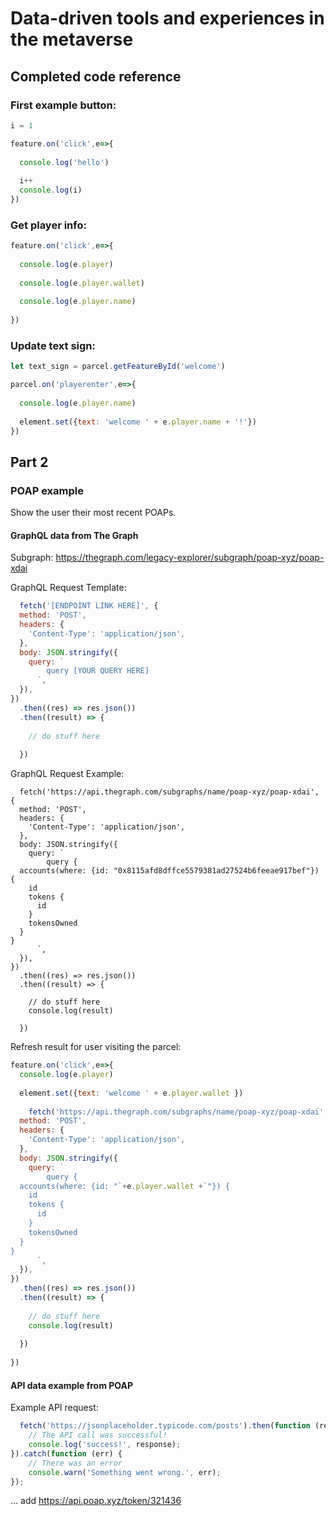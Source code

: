 # Data-driven tools and experiences in the metaverse



## Completed code reference

### First example button:
```js
i = 1

feature.on('click',e=>{
  
  console.log('hello')
  
  i++
  console.log(i)
})
```


### Get player info:
```js
feature.on('click',e=>{
  
  console.log(e.player)
  
  console.log(e.player.wallet)
  
  console.log(e.player.name)
  
})
```


### Update text sign:
```js
let text_sign = parcel.getFeatureById('welcome')

parcel.on('playerenter',e=>{
  
  console.log(e.player.name)
  
  element.set({text: 'welcome ' + e.player.name + '!'})
})
```


## Part 2

### POAP example

Show the user their most recent POAPs.

#### GraphQL data from The Graph

Subgraph: https://thegraph.com/legacy-explorer/subgraph/poap-xyz/poap-xdai

GraphQL Request Template:
```js
  fetch('[ENDPOINT LINK HERE]', {
  method: 'POST',
  headers: {
    'Content-Type': 'application/json',
  },
  body: JSON.stringify({
    query: `
        query [YOUR QUERY HERE]
      `,
  }),
})
  .then((res) => res.json())
  .then((result) => {
    
    // do stuff here
  
  }) 
```

GraphQL Request Example:
```{js}
  fetch('https://api.thegraph.com/subgraphs/name/poap-xyz/poap-xdai', {
  method: 'POST',
  headers: {
    'Content-Type': 'application/json',
  },
  body: JSON.stringify({
    query: `
        query {
  accounts(where: {id: "0x8115afd8dffce5579381ad27524b6feeae917bef"}) {
    id
    tokens {
      id
    }
    tokensOwned
  }
}
      `,
  }),
})
  .then((res) => res.json())
  .then((result) => {
    
    // do stuff here
    console.log(result)
  
  }) 
```

Refresh result for user visiting the parcel:
```js
feature.on('click',e=>{
  console.log(e.player)
  
  element.set({text: 'welcome ' + e.player.wallet }) 
  
    fetch('https://api.thegraph.com/subgraphs/name/poap-xyz/poap-xdai', {
  method: 'POST',
  headers: {
    'Content-Type': 'application/json',
  },
  body: JSON.stringify({
    query: `
        query {
  accounts(where: {id: "`+e.player.wallet +`"}) {
    id
    tokens {
      id
    }
    tokensOwned
  }
}
      `,
  }),
})
  .then((res) => res.json())
  .then((result) => {
    
    // do stuff here
    console.log(result)
  
  }) 
  
})
```




#### API data example from POAP


Example API request:
```js
  fetch('https://jsonplaceholder.typicode.com/posts').then(function (response) {
	// The API call was successful!
	console.log('success!', response);
}).catch(function (err) {
	// There was an error
	console.warn('Something went wrong.', err);
});
```

... add https://api.poap.xyz/token/321436

